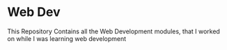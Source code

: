 # Web Dev
 This Repository Contains all the Web Development modules, that I worked on while I was learning web development
